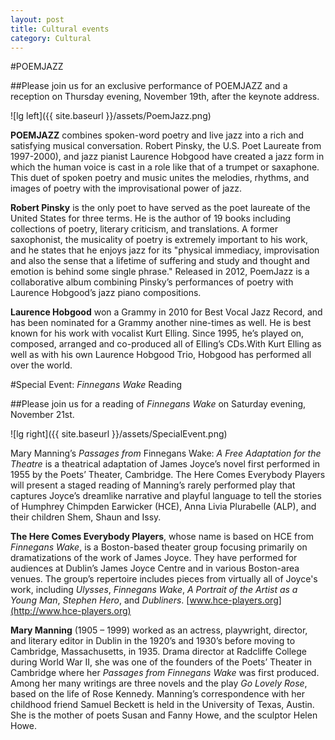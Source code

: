 ```yaml
---
layout: post
title: Cultural events
category: Cultural
---
```


#POEMJAZZ

##Please join us for an exclusive performance of POEMJAZZ and a reception on Thursday evening, November 19th, after the keynote address.

![lg left]({{ site.baseurl }}/assets/PoemJazz.png)

**POEMJAZZ** combines spoken-word poetry and live jazz into a rich and satisfying musical conversation. Robert Pinsky, the U.S. Poet Laureate from 1997-2000), and jazz pianist Laurence Hobgood have created a jazz form in which the human voice is cast in a role like that of a trumpet or saxaphone. This duet of spoken poetry and music unites the melodies, rhythms, and images of poetry with the improvisational power of jazz.  

**Robert Pinsky** is the only poet to have served as the poet laureate of the United States for three terms. He is the author of 19 books including collections of poetry, literary criticism, and translations. A former saxophonist, the musicality of poetry is extremely important to his work, and he states that he enjoys jazz for its "physical immediacy, improvisation and also the sense that a lifetime of suffering and study and thought and emotion is behind some single phrase." Released in 2012, PoemJazz is a collaborative album combining Pinsky’s performances of poetry with Laurence Hobgood’s jazz piano compositions.

**Laurence Hobgood** won a Grammy in 2010 for Best Vocal Jazz Record, and has been nominated for a Grammy another nine-times as well. He is best known for his work with vocalist Kurt Elling. Since 1995, he’s played on, composed, arranged and co-produced all of Elling’s CDs.With Kurt Elling as well as with his own Laurence Hobgood Trio, Hobgood has performed all over the world.


#Special Event: *Finnegans Wake* Reading

##Please join us for a reading of *Finnegans Wake* on Saturday evening, November 21st.

![lg right]({{ site.baseurl }}/assets/SpecialEvent.png)

Mary Manning’s *Passages from* Finnegans Wake: *A Free Adaptation for the Theatre* is a theatrical adaptation of James Joyce’s novel first performed in 1955 by the Poets’ Theater, Cambridge.  The Here Comes Everybody Players will present a staged reading of Manning’s rarely performed play that captures Joyce’s dreamlike narrative and playful language to tell the stories of Humphrey Chimpden Earwicker (HCE), Anna Livia Plurabelle (ALP), and their children Shem, Shaun and Issy.

**The Here Comes Everybody Players**, whose name is based on HCE from *Finnegans Wake*, is a Boston-based theater group focusing primarily on dramatizations of the work of James Joyce.  They have performed for audiences at Dublin’s James Joyce Centre and in various Boston-area venues.  The group’s repertoire includes pieces from virtually all of Joyce's work, including *Ulysses*, *Finnegans Wake*, *A Portrait of the Artist as a Young Man*, *Stephen Hero*, and *Dubliners*. [www.hce-players.org](http://www.hce-players.org)

**Mary Manning** (1905 – 1999) worked as an actress, playwright, director, and literary editor in Dublin in the 1920’s and 1930’s before moving to Cambridge, Massachusetts, in 1935.  Drama director at Radcliffe College during World War II, she was one of the founders of the Poets’ Theater in Cambridge where her *Passages from Finnegans Wake* was first produced.  Among her many writings are three novels and the play *Go Lovely Rose*, based on the life of Rose Kennedy.  Manning’s correspondence with her childhood friend Samuel Beckett is held in the University of Texas, Austin.  She is the mother of poets Susan and Fanny Howe, and the sculptor Helen Howe.
